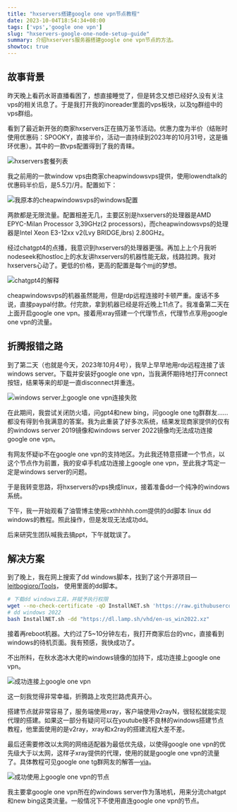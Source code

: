 ```yaml
---
title: "hxservers搭建google one vpn节点教程"
date: 2023-10-04T18:54:34+08:00
tags: ['vps','google one vpn']
slug: "hxservers-google-one-node-setup-guide"
summary: 介绍hxservers服务器搭建google one vpn节点的方法。
showtoc: true
---
```


## 故事背景

昨天晚上看药水哥直播看困了，想直接睡觉了，但是转念又想已经好久没有关注vps的相关讯息了。于是我打开我的inoreader里面的vps板块，以及tg群组中的vps群组。

看到了最近新开张的商家hxservers正在搞万圣节活动。优惠力度为半价（结账时使用优惠码：SPOOKY，直接半价，活动一直持续到2023年的10月31号，这是循环优惠）。其中的一款vps配置得到了我的青睐。

![hxservers套餐列表](https://vip2.loli.io/2023/10/04/HGtswIrAfimBlOW.webp)

我之前用的一款window vps由商家cheapwindowsvps提供，使用lowendtalk的优惠码半价后，是5.5刀/月。配置如下：

![我原本的cheapwindowsvps的windows配置](https://vip2.loli.io/2023/10/04/ydGUwoKfrMt2aP5.webp)

两款都是无限流量。配置相差无几，主要区别是hxservers的处理器是AMD EPYC-Milan Processor 3,39GHz(2 processors)，而cheapwindowsvps的处理器是Intel Xeon E3-12xx v2(Lvy BRIDGE,ibrs) 2.80GHz。

经过chatgpt4的点播，我意识到hxservers的处理器更强。再加上上个月我听nodeseek和hostloc上的水友讲hxservers的机器性能无敌，线路拉跨。我对hxservers心动了。更低的价格，更高的配置是每个mjj的梦想。

![chatgpt4的解释](https://vip2.loli.io/2023/10/04/yA2q8QHlMnwLVvh.webp)

cheapwindowsvps的机器虽然能用，但是rdp远程连接时卡顿严重。废话不多说，直接paypal付款。付完款，拿到机器已经是将近晚上11点了。我准备第二天在上面开启google one vpn。接着用xray搭建一个代理节点，代理节点享用google one vpn的流量。

## 折腾报错之路

到了第二天（也就是今天，2023年10月4号），我早上早早地用rdp远程连接了该windows server。下载并安装好google one vpn，当我满怀期待地打开connect按钮，结果等来的却是一直disconnect并重连。

![windows server上google one vpn连接失败](https://vip2.loli.io/2023/10/04/CT5S1qNzAJ6rW8U.webp)

在此期间，我尝试关闭防火墙，问gpt4和new bing，问google one tg群群友......都没有得到令我满意的答案。我为此重装了好多次系统，结果发现商家提供的仅有的windows server 2019镜像和windows server 2022镜像均无法成功连接google one vpn。

有网友怀疑ip不在google one vpn的支持地区。为此我还特意搭建一个节点，以这个节点作为前置，我的安卓手机成功连接上google one vpn，至此我才笃定一定是windows server的问题。

于是我转变思路，将hxservers的vps换成linux，接着准备dd一个纯净的windows系统。

下午，我一开始观看了油管博主使用cxthhhhh.com提供的dd脚本 linux dd windows的教程。照此操作，但是发现无法成功dd。

后来研究生团队喊我去搞ppt，下午就耽误了。

## 解决方案

到了晚上，我在网上搜索了dd windows脚本，找到了这个开源项目—[leitbogioro/Tools](https://github.com/leitbogioro/Tools)，
使用里面的dd脚本。

```bash
# 下载dd windows工具，并赋予执行权限
wget --no-check-certificate -qO InstallNET.sh 'https://raw.githubusercontent.com/leitbogioro/Tools/master/Linux_reinstall/InstallNET.sh' && chmod a+x InstallNET.sh
# dd windows 2022
bash InstallNET.sh -dd "https://dl.lamp.sh/vhd/en-us_win2022.xz"
```

接着再reboot机器。大约过了5~10分钟左右，我打开商家后台的vnc，直接看到windows的待机页面。我有预感，我快成功了。

不出所料，在秋水逸冰大佬的windows镜像的加持下，成功连接上google one vpn。

![成功连接上google one vpn](https://vip2.loli.io/2023/10/04/CDQ2sSr4pMJxHGo.webp)

这一刻我觉得非常幸福，折腾路上攻克拦路虎真开心。

搭建节点就非常容易了，服务端使用xray，客户端使用v2rayN，很轻松就能实现代理的搭建。如果这一部分有疑问可以在youtube搜不良林的windows搭建节点教程，他里面使用的是v2ray，xray和x2ray的搭建流程大差不差。

最后还需要修改以太网的网络适配器为最低优先级，以使得google one vpn的优先级大于以太网，这样子xray提供的代理，使用的就是google one vpn的流量了。具体教程可见google one tg群网友的解答—[via](https://t.me/googleonevpn/15907)。

![成功使用上google one vpn的节点](https://vip2.loli.io/2023/10/04/cah5tHiUX84nGls.webp)

我主要拿google one vpn所在的windows server作为落地机，用来分流chatgpt和new bing这类流量。一般情况下不使用直连google one vpn的节点。


